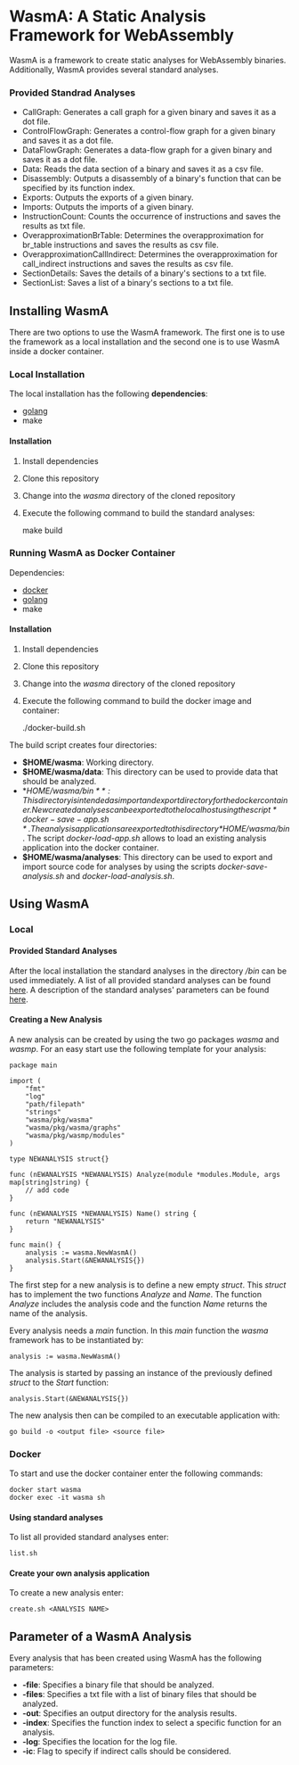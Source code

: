 # WasmA: A Static Analysis Framework for WebAssembly

WasmA is a framework to create static analyses for WebAssembly binaries. Additionally, WasmA
provides several standard analyses.

### Provided Standrad Analyses

- CallGraph: Generates a call graph for a given binary and saves it as a dot file.
- ControlFlowGraph: Generates a control-flow graph for a given binary and saves it as a dot file.
- DataFlowGraph: Generates a data-flow graph for a given binary and saves it as a dot file.
- Data: Reads the data section of a binary and saves it as a csv file.
- Disassembly: Outputs a disassembly of a binary's function that can be specified by its function index.
- Exports: Outputs the exports of a given binary.
- Imports: Outputs the imports of a given binary.
- InstructionCount: Counts the occurrence of instructions and saves the results as txt file.
- OverapproximationBrTable: Determines the overapproximation for br_table instructions and saves the results as csv file.
- OverapproximationCallIndirect: Determines the overapproximation for call_indirect instructions and saves the results as csv file.
- SectionDetails: Saves the details of a binary's sections to a txt file.
- SectionList: Saves a list of a binary's sections to a txt file.

## Installing WasmA

There are two options to use the WasmA framework. The first one is to use the framework as a local installation
and the second one is to use WasmA inside a docker container.

### Local Installation

The local installation has the following **dependencies**:

- [golang](https://golang.org/doc/install)
- make

#### Installation

1. Install dependencies
2. Clone this repository
3. Change into the *wasma* directory of the cloned repository
4. Execute the following command to build the standard analyses:


    make build


### Running WasmA as Docker Container

Dependencies:
- [docker](https://www.docker.com/)
- [golang](https://golang.org/doc/install)
- make

#### Installation

1. Install dependencies
2. Clone this repository
3. Change into the *wasma* directory of the cloned repository
4. Execute the following command to build the docker image and container:


    ./docker-build.sh

The build script creates four directories:

- **$HOME/wasma**: Working directory.
- **$HOME/wasma/data**: This directory can be used to provide data that should be analyzed.
- **$HOME/wasma/bin**: This directory is intended as import and export directory for the docker container.
New created analyses can be exported to the local host using the script *docker-save-app.sh*. The analysis applications
are exported to this directory *$HOME/wasma/bin*. The script *docker-load-app.sh* allows to load an existing analysis application
into the docker container.
- **$HOME/wasma/analyses**: This directory can be used to export and import source code for analyses by using
the scripts *docker-save-analysis.sh* and *docker-load-analysis.sh*.

## Using WasmA

### Local

#### Provided Standard Analyses

After the local installation the standard analyses in the directory */bin* can be used immediately.
A list of all provided standard analyses can be found [here](#provided-standrad-analyses).
A description of the standard analyses' parameters can be found [here](#parameter-of-a-wasma-analysis).

#### Creating a New Analysis

A new analysis can be created by using the two go packages *wasma* and *wasmp*. For an easy start use
the following template for your analysis:

    package main
    
    import (
        "fmt"
        "log"
        "path/filepath"
        "strings"
        "wasma/pkg/wasma"
        "wasma/pkg/wasma/graphs"
        "wasma/pkg/wasmp/modules"
    )

    type NEWANALYSIS struct{}

    func (nEWANALYSIS *NEWANALYSIS) Analyze(module *modules.Module, args map[string]string) {
        // add code
    }

    func (nEWANALYSIS *NEWANALYSIS) Name() string {
        return "NEWANALYSIS"
    }

    func main() {
        analysis := wasma.NewWasmA()
        analysis.Start(&NEWANALYSIS{})
    }

The first step for a new analysis is to define a new empty *struct*. This *struct* has to implement
the two functions *Analyze* and *Name*. The function *Analyze* includes the analysis code and the function *Name*
returns the name of the analysis.

Every analysis needs a *main* function. In this *main* function the *wasma* framework has to be instantiated
by:

    analysis := wasma.NewWasmA()

The analysis is started by passing an instance of the previously defined *struct* to the *Start* function:

    analysis.Start(&NEWANALYSIS{})

The new analysis then can be compiled to an executable application with:

    go build -o <output file> <source file>

### Docker

To start and use the docker container enter the following commands:

    docker start wasma
    docker exec -it wasma sh



#### Using standard analyses

To list all provided standard analyses enter:

    list.sh

#### Create your own analysis application

To create a new analysis enter:

    create.sh <ANALYSIS NAME>

## Parameter of a WasmA Analysis

Every analysis that has been created using WasmA has the following parameters:

- **-file**: Specifies a binary file that should be analyzed.
- **-files**: Specifies a txt file with a list of binary files that should be analyzed.
- **-out**: Specifies an output directory for the analysis results.
- **-index**: Specifies the function index to select a specific function for an analysis.
- **-log**: Specifies the location for the log file.
- **-ic**: Flag to specify if indirect calls should be considered.
    
